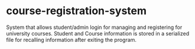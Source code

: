 # course-registration-system
System that allows student/admin login for managing and registering for university courses.
Student and Course information is stored in a serialized file for recalling information after exiting the program.
